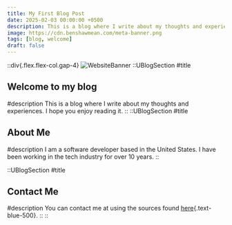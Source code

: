 ```yaml
---
title: My First Blog Post
date: 2025-02-03 00:00:00 +0500
description: This is a blog where I write about my thoughts and experiences. I hope you enjoy reading it.
image: https://cdn.benshawmean.com/meta-banner.png
tags: [blog, welcome]
draft: false
---
```


::div{.flex.flex-col.gap-4}
![WebsiteBanner](https://cdn.benshawmean.com/meta-banner.png)
::UBlogSection
#title

## Welcome to my blog

#description
This is a blog where I write about my thoughts and experiences. I hope you enjoy reading it.
::
::UBlogSection
#title

## About Me

#description
I am a software developer based in the United States. I have been working in the tech industry for over 10 years.
::

::UBlogSection
#title

## Contact Me

#description
You can contact me at using the sources found [here](/contact){.text-blue-500}.
::
::
